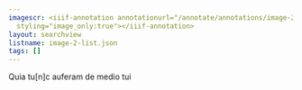 ```yaml
---
imagescr: <iiif-annotation annotationurl="/annotate/annotations/image-2-013.json"
  styling="image_only:true"></iiif-annotation>
layout: searchview
listname: image-2-list.json
tags: []
---
```

Quia tu[n]c auferam de medio tui